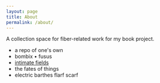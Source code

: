 ```yaml
---
layout: page
title: About
permalink: /about/
---
```


A collection space for fiber-related work for my book project.

- a repo of one's own
- bombix &bull; fusus
- [intimate fields](https://hyperrhiz.github.io/intimate-fields)
- the fates of things
- electric barthes flarf scarf
